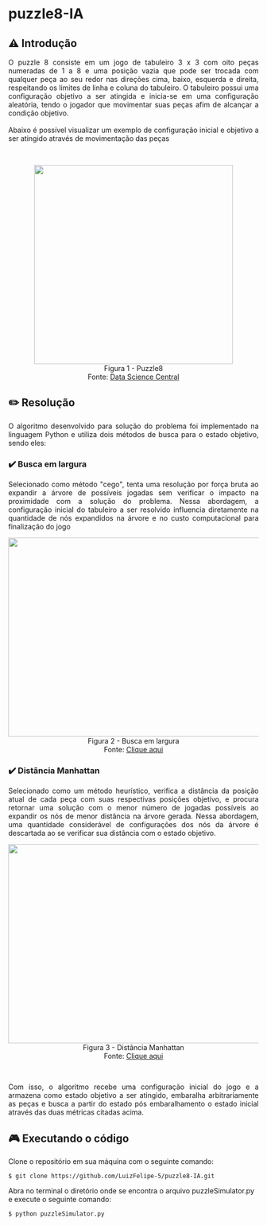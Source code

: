 # puzzle8-IA
## :warning: Introdução
<p align="justify">O puzzle 8 consiste em um jogo de tabuleiro 3 x 3 com oito peças numeradas de 1 a 8 e uma posição vazia que pode ser trocada com qualquer peça ao seu redor nas direções cima, baixo, esquerda e direita, respeitando os limites de linha e coluna do tabuleiro.
O tabuleiro possui uma configuração objetivo a ser atingida e inicia-se em uma configuração aleatória, tendo o jogador que movimentar suas peças afim de alcançar a condição objetivo. <br><br>Abaixo é possível visualizar um exemplo de configuração inicial e objetivo a ser atingido através de movimentação das peças</p><br>

<p align="center">
<img width="400" height="400" src="https://www.datasciencecentral.com/wp-content/uploads/2021/10/sol05.gif"/><br>
Figura 1 - Puzzle8 <br>Fonte: <a href="https://www.datasciencecentral.com/using-uninformed-informed-search-algorithms-to-solve-8-puzzle-n/">Data Science Central</a>
</p>

## :pencil2: Resolução
<p align="justify">O algoritmo desenvolvido para solução do problema foi implementado na linguagem Python e utiliza dois métodos de busca para o estado objetivo, sendo eles:</p>

### :heavy_check_mark: Busca em largura 
<p align="justify">Selecionado como método "cego", tenta uma resolução por força bruta ao expandir a árvore de possíveis jogadas sem verificar o impacto na proximidade com a solução do problema. Nessa abordagem, a configuração inicial do tabuleiro a ser resolvido influencia diretamente na quantidade de nós expandidos na árvore e no custo computacional para finalização do jogo</p>
<p align="center">
<img width="600" height="400" src="https://player.slideplayer.com/16/4929511/data/images/img4.jpg"><br>
Figura 2 - Busca em largura<br>Fonte: <a href="https://slideplayer.com/slide/4929511/">Clique aqui</a></p>

### :heavy_check_mark: Distância Manhattan
<p align="justify"> Selecionado como um método heurístico, verifica a distância da posição atual de cada peça com suas respectivas posições objetivo, e procura retornar uma solução com o menor número de jogadas possíveis ao expandir os nós de menor distância na árvore gerada. Nessa abordagem, uma quantidade considerável de configurações dos nós da árvore é descartada ao se verificar sua distância com o estado objetivo. </p>
<p align="center">
<img width="600" height="400" src="https://images.slideplayer.com/35/10342447/slides/slide_30.jpg"><br>
Figura 3 - Distância Manhattan <br>Fonte: <a href="https://ros.cheapsalesstore.ru/content?c=8%20puzzle%20hill%20climbing&id=16">Clique aqui</a></p>

<br><p align="justify">Com isso, o algoritmo recebe uma configuração inicial do jogo e a armazena como estado objetivo a ser atingido, embaralha arbitrariamente as peças e busca a partir do estado pós embaralhamento o estado inicial através das duas métricas citadas acima. </p>

## :video_game: Executando o código
<p align="justify">Clone o repositório em sua máquina com o seguinte comando:</p>

```console
$ git clone https://github.com/LuizFelipe-5/puzzle8-IA.git
```

<p> Abra no terminal o diretório onde se encontra o arquivo puzzleSimulator.py e execute o seguinte comando:</p>

```console
$ python puzzleSimulator.py
```
  

